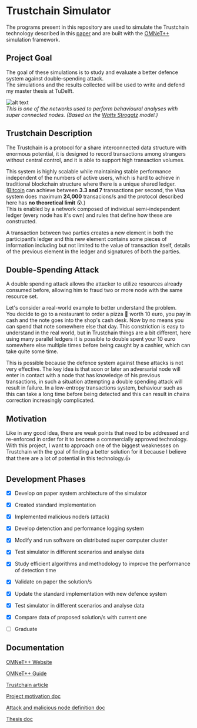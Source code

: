 # Trustchain Simulator
The programs present in this repository are used to simulate the Trustchain technology described in this [paper](https://www.sciencedirect.com/science/article/pii/S0167739X17318988) and are built with the [OMNeT++](https://omnetpp.org/) simulation framework.


## Project Goal
The goal of these simulations is to study and evaluate a better defence system against double-spending attack.  
The simulations and the results collected will be used to write and defend my master thesis at TuDelft.

![alt text](https://raw.githubusercontent.com/umeer/TrustChain-Simulator/master/Graphs/MATLAB%20Graphs/network_graph_image.JPG)  
*This is one of the networks used to perform behavioural analyses with super connected nodes. (Based on the [Watts Strogatz](http://www.stats.ox.ac.uk/~reinert/talks/swtalkparis.pdf) model.)*

## Trustchain Description
The Trustchain is a protocol for a share interconnected data structure with enormous potential, it is designed to record transactions among strangers without central control, and it is able to support high transaction volumes.  

This system is highly scalable while maintaining stable performance independent of the numbers of active users, which is hard to achieve in traditional blockchain structure where there is a unique shared ledger.  
([Bitcoin](https://bitcoin.org/bitcoin.pdf) can achieve between **3.3 and 7** transactions per second, the Visa system does maximum **24,000** transacions/s and the protocol described here has **no theoretical limit** :open_mouth:.)  
This is enabled by a network composed of individual semi-independent ledger (every node has it's own) and rules that define how these are constructed.   

A transaction between two parties creates a new element in both the participant’s ledger and this new element contains some pieces of information including but not limited to the value of transaction itself, details of the previous element in the ledger and signatures of both the parties.
 
## Double-Spending Attack
A double spending attack allows the attacker to utilize resources already consumed before, allowing him to fraud two or more node with the same resource set.   

Let's consider a real-world example to better understand the problem.   
You decide to go to a restaurant to order a pizza :pizza: worth 10 euro, you pay in cash and the note goes into the shop's cash desk. Now by no means you can spend that note somewhere else that day. This constriction is easy to understand in the real world, but in Trustchain things are a bit different, here using many parallel ledgers it is possible to double spent your 10 euro somewhere else multiple times before being caught by a cashier, which can take quite some time.  

This is possible because the defence system against these attacks is not very effective.
The key idea is that soon or later an adversarial node will enter in contact with a node that has knowledge of his previous transactions, in such a situation attempting a double spending attack will result in failure. 
In a low-entropy transactions system, behaviour such as this can take a long time before being detected and this can result in chains correction increasingly complicated.   

## Motivation
Like in any good idea, there are weak points that need to be addressed and re-enforced in order for it to become a commercially approved technology.  
With this project, I want to approach one of the biggest weaknesses on Trustchain with the goal of finding a better solution for it because I believe that there are a lot of potential in this technology.:+1:


## Development Phases
- [x] Develop on paper system architecture of the simulator
- [x] Created standard implementation
- [x] Implemented malicious node/s (attack)
- [x] Develop detenction and performance logging system
- [x] Modify and run software on distributed super computer cluster
- [x] Test simulator in different scenarios and analyse data
- [x] Study efficient algorithms and methodology to improve the performance of detection time
- [x] Validate on paper the solution/s
- [x] Update the standard implementation with new defence system
- [x] Test simulator in different scenarios and analyse data
- [x] Compare data of proposed solution/s with current one
- [ ] Graduate



## Documentation
[OMNeT++ Website](https://omnetpp.org/)

[OMNeT++ Guide](https://doc.omnetpp.org/omnetpp/manual/)

[Trustchain article](https://www.sciencedirect.com/science/article/pii/S0167739X17318988)

[Project motivation doc](https://github.com/Tribler/trustchain-simulator/blob/repo-cleaning/Documentation/Motivation_Document.pdf)

[Attack and malicious node definition doc](https://github.com/Tribler/trustchain-simulator/blob/repo-cleaning/Documentation/Attack_Simulation.pdf)

[Thesis doc](https://github.com/Tribler/trustchain-simulator/blob/repo-cleaning/Documentation/Thesis_By_Umeer_Mohammad%20-%20Draft.pdf)




